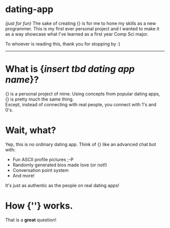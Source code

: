 # dating-app
_(just for fun)_
The sake of creating {} is for me to hone my skills as a new programmer. This is my first ever personal project and I wanted to make it as a way showcase what I've learned as a first year Comp Sci major.

To whoever is reading this, thank you for stopping by :)

---

# What is {_insert tbd dating app name_}?
  {} is a personal project of mine. Using concepts from popular dating apps, {} is pretty much the same thing.  
  Except, instead of connecting with real people, you connect with 1's and 0's.
  
# Wait, what?
  Yep, this is no ordinary dating app. Think of {} like an advanced chat bot with:  
  - Fun ASCII profile pictures ;-P
  - Randomly generated bios made love (or not!)
  - Conversation point system
  - And more!  

It's just as authentic as the people on real dating apps!

# How {''} works.
  That is a **great** question!
  
<!-- Now what? -->
<!-- gonna add more later -->
